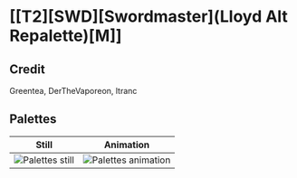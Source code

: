 # [\[T2\]\[SWD\]\[Swordmaster\]\(Lloyd Alt Repalette\)\[M\]]

## Credit

Greentea, DerTheVaporeon, ltranc
	
## Palettes

| Still | Animation |
| :---: | :-------: |
| ![Palettes still](./Palettes_000.png) | ![Palettes animation](./Palettes.gif) |
